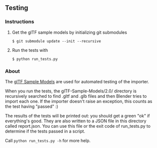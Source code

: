 ## Testing


### Instructions

1. Get the glTF sample models by initializing git submodules

    ````
    $ git submodule update --init --recursive
    ````

2. Run the tests with

    ````
    $ python run_tests.py
    ````


### About

The [glTF Sample Models](https://github.com/KhronosGroup/glTF-Sample-Models)
are used for automated testing of the importer.

When you run the tests, the glTF-Sample-Models/2.0/ directory is recursively
searched to find .gltf and .glb files and then Blender tries to import
each one. If the importer doesn't raise an exception, this counts as the
test having "passed" :)

The results of the tests will be printed out: you should get a green "ok" if
everything's good. They are also written to a JSON file in this directory
called report.json. You can use this file or the exit code of run_tests.py
to determine if the tests passed in a script.

Call `python run_tests.py -h` for more help.
